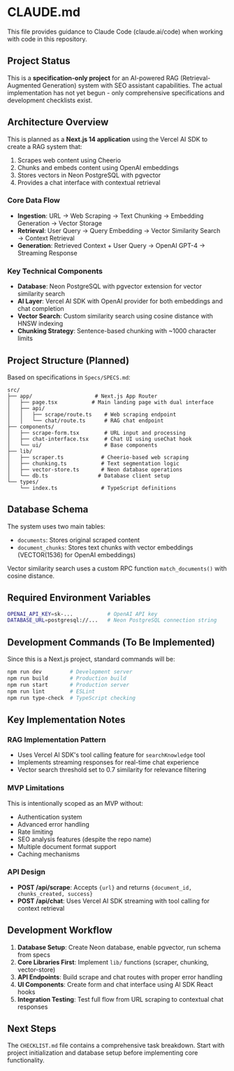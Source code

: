 # CLAUDE.md

This file provides guidance to Claude Code (claude.ai/code) when working with code in this repository.

## Project Status

This is a **specification-only project** for an AI-powered RAG (Retrieval-Augmented Generation) system with SEO assistant capabilities. The actual implementation has not yet begun - only comprehensive specifications and development checklists exist.

## Architecture Overview

This is planned as a **Next.js 14 application** using the Vercel AI SDK to create a RAG system that:
1. Scrapes web content using Cheerio
2. Chunks and embeds content using OpenAI embeddings
3. Stores vectors in Neon PostgreSQL with pgvector
4. Provides a chat interface with contextual retrieval

### Core Data Flow
- **Ingestion**: URL → Web Scraping → Text Chunking → Embedding Generation → Vector Storage
- **Retrieval**: User Query → Query Embedding → Vector Similarity Search → Context Retrieval
- **Generation**: Retrieved Context + User Query → OpenAI GPT-4 → Streaming Response

### Key Technical Components
- **Database**: Neon PostgreSQL with pgvector extension for vector similarity search
- **AI Layer**: Vercel AI SDK with OpenAI provider for both embeddings and chat completion
- **Vector Search**: Custom similarity search using cosine distance with HNSW indexing
- **Chunking Strategy**: Sentence-based chunking with ~1000 character limits

## Project Structure (Planned)

Based on specifications in `Specs/SPECS.md`:

```
src/
├── app/                    # Next.js App Router
│   ├── page.tsx           # Main landing page with dual interface
│   ├── api/
│   │   ├── scrape/route.ts    # Web scraping endpoint
│   │   └── chat/route.ts      # RAG chat endpoint
├── components/
│   ├── scrape-form.tsx        # URL input and processing
│   ├── chat-interface.tsx     # Chat UI using useChat hook
│   └── ui/                    # Base components
├── lib/
│   ├── scraper.ts            # Cheerio-based web scraping
│   ├── chunking.ts           # Text segmentation logic
│   ├── vector-store.ts       # Neon database operations
│   └── db.ts                # Database client setup
└── types/
    └── index.ts              # TypeScript definitions
```

## Database Schema

The system uses two main tables:
- `documents`: Stores original scraped content
- `document_chunks`: Stores text chunks with vector embeddings (VECTOR(1536) for OpenAI embeddings)

Vector similarity search uses a custom RPC function `match_documents()` with cosine distance.

## Required Environment Variables

```bash
OPENAI_API_KEY=sk-...           # OpenAI API key
DATABASE_URL=postgresql://...   # Neon PostgreSQL connection string
```

## Development Commands (To Be Implemented)

Since this is a Next.js project, standard commands will be:
```bash
npm run dev         # Development server
npm run build       # Production build
npm run start       # Production server
npm run lint        # ESLint
npm run type-check  # TypeScript checking
```

## Key Implementation Notes

### RAG Implementation Pattern
- Uses Vercel AI SDK's tool calling feature for `searchKnowledge` tool
- Implements streaming responses for real-time chat experience
- Vector search threshold set to 0.7 similarity for relevance filtering

### MVP Limitations
This is intentionally scoped as an MVP without:
- Authentication system
- Advanced error handling
- Rate limiting
- SEO analysis features (despite the repo name)
- Multiple document format support
- Caching mechanisms

### API Design
- **POST /api/scrape**: Accepts `{url}` and returns `{document_id, chunks_created, success}`
- **POST /api/chat**: Uses Vercel AI SDK streaming with tool calling for context retrieval

## Development Workflow

1. **Database Setup**: Create Neon database, enable pgvector, run schema from specs
2. **Core Libraries First**: Implement `lib/` functions (scraper, chunking, vector-store)
3. **API Endpoints**: Build scrape and chat routes with proper error handling
4. **UI Components**: Create form and chat interface using AI SDK React hooks
5. **Integration Testing**: Test full flow from URL scraping to contextual chat responses

## Next Steps

The `CHECKLIST.md` file contains a comprehensive task breakdown. Start with project initialization and database setup before implementing core functionality.